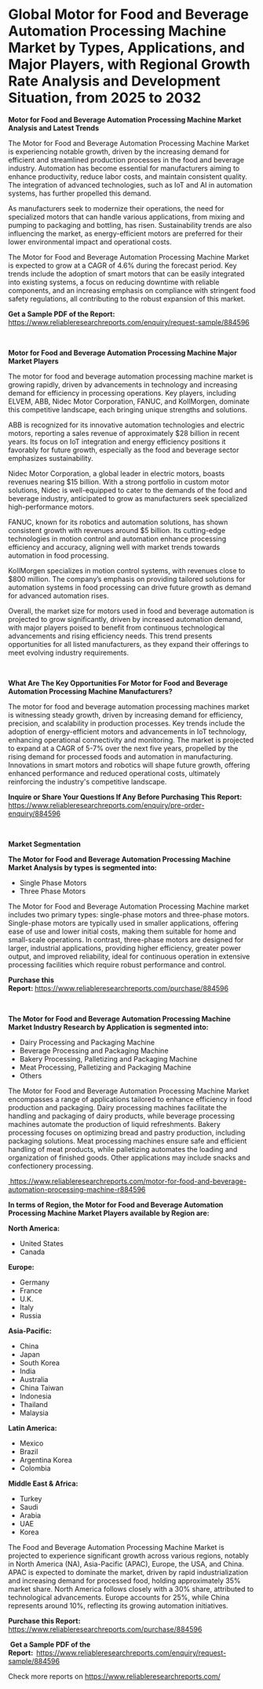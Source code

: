 <p><h1>Global Motor for Food and Beverage Automation Processing Machine Market by Types, Applications, and Major Players, with Regional Growth Rate Analysis and Development Situation, from 2025 to 2032</h1></p><p><strong>Motor for Food and Beverage Automation Processing Machine Market Analysis and Latest Trends</strong></p>
<p><p>The Motor for Food and Beverage Automation Processing Machine Market is experiencing notable growth, driven by the increasing demand for efficient and streamlined production processes in the food and beverage industry. Automation has become essential for manufacturers aiming to enhance productivity, reduce labor costs, and maintain consistent quality. The integration of advanced technologies, such as IoT and AI in automation systems, has further propelled this demand.</p><p>As manufacturers seek to modernize their operations, the need for specialized motors that can handle various applications, from mixing and pumping to packaging and bottling, has risen. Sustainability trends are also influencing the market, as energy-efficient motors are preferred for their lower environmental impact and operational costs.</p><p>The Motor for Food and Beverage Automation Processing Machine Market is expected to grow at a CAGR of 4.6% during the forecast period. Key trends include the adoption of smart motors that can be easily integrated into existing systems, a focus on reducing downtime with reliable components, and an increasing emphasis on compliance with stringent food safety regulations, all contributing to the robust expansion of this market.</p></p>
<p><strong>Get a Sample PDF of the Report:&nbsp;</strong> <a href="https://www.reliableresearchreports.com/enquiry/request-sample/884596?utm_campaign=3278&utm_medium=2&utm_source=Github&utm_content=ia&utm_term=11042025&utm_id=motor-for-food-and-beverage-automation-processing-machine">https://www.reliableresearchreports.com/enquiry/request-sample/884596</a></p>
<p>&nbsp;</p>
<p><strong>Motor for Food and Beverage Automation Processing Machine Major Market Players</strong></p>
<p><p>The motor for food and beverage automation processing machine market is growing rapidly, driven by advancements in technology and increasing demand for efficiency in processing operations. Key players, including ELVEM, ABB, Nidec Motor Corporation, FANUC, and KollMorgen, dominate this competitive landscape, each bringing unique strengths and solutions.</p><p>ABB is recognized for its innovative automation technologies and electric motors, reporting a sales revenue of approximately $28 billion in recent years. Its focus on IoT integration and energy efficiency positions it favorably for future growth, especially as the food and beverage sector emphasizes sustainability.</p><p>Nidec Motor Corporation, a global leader in electric motors, boasts revenues nearing $15 billion. With a strong portfolio in custom motor solutions, Nidec is well-equipped to cater to the demands of the food and beverage industry, anticipated to grow as manufacturers seek specialized high-performance motors.</p><p>FANUC, known for its robotics and automation solutions, has shown consistent growth with revenues around $5 billion. Its cutting-edge technologies in motion control and automation enhance processing efficiency and accuracy, aligning well with market trends towards automation in food processing.</p><p>KollMorgen specializes in motion control systems, with revenues close to $800 million. The company’s emphasis on providing tailored solutions for automation systems in food processing can drive future growth as demand for advanced automation rises.</p><p>Overall, the market size for motors used in food and beverage automation is projected to grow significantly, driven by increased automation demand, with major players poised to benefit from continuous technological advancements and rising efficiency needs. This trend presents opportunities for all listed manufacturers, as they expand their offerings to meet evolving industry requirements.</p></p>
<p>&nbsp;</p>
<p><strong>What Are The Key Opportunities For Motor for Food and Beverage Automation Processing Machine Manufacturers?</strong></p>
<p><p>The motor for food and beverage automation processing machines market is witnessing steady growth, driven by increasing demand for efficiency, precision, and scalability in production processes. Key trends include the adoption of energy-efficient motors and advancements in IoT technology, enhancing operational connectivity and monitoring. The market is projected to expand at a CAGR of 5-7% over the next five years, propelled by the rising demand for processed foods and automation in manufacturing. Innovations in smart motors and robotics will shape future growth, offering enhanced performance and reduced operational costs, ultimately reinforcing the industry's competitive landscape.</p></p>
<p><strong>Inquire or Share Your Questions If Any Before Purchasing This Report:</strong> <a href="https://www.reliableresearchreports.com/enquiry/pre-order-enquiry/884596?utm_campaign=3278&utm_medium=2&utm_source=Github&utm_content=ia&utm_term=11042025&utm_id=motor-for-food-and-beverage-automation-processing-machine">https://www.reliableresearchreports.com/enquiry/pre-order-enquiry/884596</a></p>
<p>&nbsp;</p>
<p><strong>Market Segmentation</strong></p>
<p><strong>The Motor for Food and Beverage Automation Processing Machine Market Analysis by types is segmented into:</strong></p>
<p><ul><li>Single Phase Motors</li><li>Three Phase Motors</li></ul></p>
<p><p>The Motor for Food and Beverage Automation Processing Machine market includes two primary types: single-phase motors and three-phase motors. Single-phase motors are typically used in smaller applications, offering ease of use and lower initial costs, making them suitable for home and small-scale operations. In contrast, three-phase motors are designed for larger, industrial applications, providing higher efficiency, greater power output, and improved reliability, ideal for continuous operation in extensive processing facilities which require robust performance and control.</p></p>
<p><strong>Purchase this Report:&nbsp;</strong><a href="https://www.reliableresearchreports.com/purchase/884596?utm_campaign=3278&utm_medium=2&utm_source=Github&utm_content=ia&utm_term=11042025&utm_id=motor-for-food-and-beverage-automation-processing-machine">https://www.reliableresearchreports.com/purchase/884596</a></p>
<p>&nbsp;</p>
<p><strong>The Motor for Food and Beverage Automation Processing Machine Market Industry Research by Application is segmented into:</strong></p>
<p><ul><li>Dairy Processing and Packaging Machine</li><li>Beverage Processing and Packaging Machine</li><li>Bakery Processing, Palletizing and Packaging Machine</li><li>Meat Processing, Palletizing and Packaging Machine</li><li>Others</li></ul></p>
<p><p>The Motor for Food and Beverage Automation Processing Machine Market encompasses a range of applications tailored to enhance efficiency in food production and packaging. Dairy processing machines facilitate the handling and packaging of dairy products, while beverage processing machines automate the production of liquid refreshments. Bakery processing focuses on optimizing bread and pastry production, including packaging solutions. Meat processing machines ensure safe and efficient handling of meat products, while palletizing automates the loading and organization of finished goods. Other applications may include snacks and confectionery processing.</p></p>
<p><a href="https://www.reliableresearchreports.com/motor-for-food-and-beverage-automation-processing-machine-r884596?utm_campaign=3278&utm_medium=2&utm_source=Github&utm_content=ia&utm_term=11042025&utm_id=motor-for-food-and-beverage-automation-processing-machine">&nbsp;https://www.reliableresearchreports.com/motor-for-food-and-beverage-automation-processing-machine-r884596</a></p>
<p><strong>In terms of Region, the Motor for Food and Beverage Automation Processing Machine Market Players available by Region are:</strong></p>
<p>
    <p> <strong> North America: </strong>
        <ul>
            <li>United States</li>
            <li>Canada</li>
        </ul>
        </p> 
    <p> <strong> Europe: </strong>
        <ul>
            <li>Germany</li>
            <li>France</li>
            <li>U.K.</li>
            <li>Italy</li>
            <li>Russia</li>
        </ul>
        </p> 
    <p> <strong> Asia-Pacific: </strong>
        <ul>
            <li>China</li>
            <li>Japan</li>
            <li>South Korea</li>
            <li>India</li>
            <li>Australia</li>
            <li>China Taiwan</li>
            <li>Indonesia</li>
            <li>Thailand</li>
            <li>Malaysia</li>
        </ul>
        </p> 
    <p> <strong> Latin America: </strong>
        <ul>
            <li>Mexico</li>
            <li>Brazil</li>
            <li>Argentina Korea</li>
            <li>Colombia</li>
        </ul>
        </p> 
    <p> <strong> Middle East & Africa: </strong>
        <ul>
            <li>Turkey</li>
            <li>Saudi</li>
            <li>Arabia</li>
            <li>UAE</li>
            <li>Korea</li>
        </ul>
    </p>
    </p>
<p><p>The Food and Beverage Automation Processing Machine Market is projected to experience significant growth across various regions, notably in North America (NA), Asia-Pacific (APAC), Europe, the USA, and China. APAC is expected to dominate the market, driven by rapid industrialization and increasing demand for processed food, holding approximately 35% market share. North America follows closely with a 30% share, attributed to technological advancements. Europe accounts for 25%, while China represents around 10%, reflecting its growing automation initiatives.</p></p>
<p><strong>Purchase this Report: </strong><a href="https://www.reliableresearchreports.com/purchase/884596?utm_campaign=3278&utm_medium=2&utm_source=Github&utm_content=ia&utm_term=11042025&utm_id=motor-for-food-and-beverage-automation-processing-machine">https://www.reliableresearchreports.com/purchase/884596</a></p>
<p>&nbsp;<strong>Get a Sample PDF of the Report:&nbsp;&nbsp;</strong><a href="https://www.reliableresearchreports.com/enquiry/request-sample/884596?utm_campaign=3278&utm_medium=2&utm_source=Github&utm_content=ia&utm_term=11042025&utm_id=motor-for-food-and-beverage-automation-processing-machine">https://www.reliableresearchreports.com/enquiry/request-sample/884596</a></p>
<p><strong></strong></p>
<p>Check more reports on <a href="https://www.reliableresearchreports.com/?utm_campaign=3278&utm_medium=2&utm_source=Github&utm_content=ia&utm_term=11042025&utm_id=motor-for-food-and-beverage-automation-processing-machine">https://www.reliableresearchreports.com/</a></p>